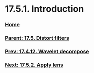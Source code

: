 # 17.5.1. Introduction

### [Home](./00-home.md)
### [Parent: 17.5. Distort filters](./17-05-00-distort-filters.md)
### [Prev: 17.4.12. Wavelet decompose](./17-04-12-wavelet-decompose.md)
### [Next: 17.5.2. Apply lens](./17-05-02-apply-lens.md)
